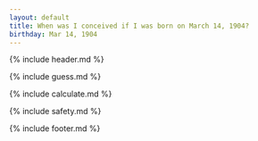 ```yaml
---
layout: default
title: When was I conceived if I was born on March 14, 1904?
birthday: Mar 14, 1904
---
```


{% include header.md %}

{% include guess.md %}

{% include calculate.md %}

{% include safety.md %}

{% include footer.md %}



